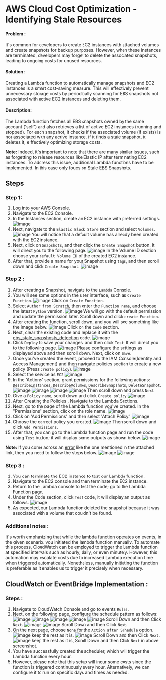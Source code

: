 # AWS Cloud Cost Optimization - Identifying Stale Resources

#### Problem :
It's common for developers to create EC2 instances with attached volumes and create snapshots for backup purposes. 
However, when these instances are terminated, developers may forget to delete the associated snapshots, leading to ongoing costs for unused resources. 

#### Solution :
Creating a Lambda function to automatically manage snapshots and EC2 instances is a smart cost-saving measure. 
This will effectively prevent unnecessary storage costs by periodically scanning for EBS snapshots not associated with active EC2 instances and deleting them.

#### Description:
The Lambda function fetches all EBS snapshots owned by the same account ('self') and also retrieves a list of active EC2 instances (running and stopped). 
For each snapshot, it checks if the associated volume (if exists) is not associated with any active instance. If it finds a stale snapshot, it deletes it, e
ffectively optimizing storage costs.

**Note:** Indeed, it's important to note that there are many similar issues, such as forgetting to release resources like Elastic IP after terminating EC2 instances. 
To address this issue, additional Lambda functions have to be implemented. In this case only foucs on Stale EBS Snapshots.

## Steps

### Step 1:
1. Log into your AWS Console.
2. Navigate to the EC2 Console.
3. In the Instances section, create an EC2 instance with preferred settings.
  ![image](https://github.com/rv0fficial/AWS-Mastery-Projects/assets/147927710/92bb3114-1c97-4c54-9380-8115f0ce7a3f)
4. Next, navigate to the `Elastic Block Store` section and select `Volumes`. 
  ![image](https://github.com/rv0fficial/AWS-Mastery-Projects/assets/147927710/e7226679-a74b-48d9-bb2e-c6fc32cf2d8f)
  You will notice that a default volume has already been created with the EC2 instance.
5. Next, click on `Snapshots`, and then click the `Create Snapshot` button. It will direct you to the following page.
  ![image](https://github.com/rv0fficial/AWS-Mastery-Projects/assets/147927710/f6d425bc-77b4-45c5-a608-86762c5b3beb)
  In the Volume ID section choose your `default Volume ID` of the created EC2 instance.
6. After that, provide a name for your Snapshot using `tags`, and then scroll down and click `Create Snapshot`.
  ![image](https://github.com/rv0fficial/AWS-Mastery-Projects/assets/147927710/b48b2374-b716-4a7c-9ee1-28dc2b3c26b1)

### Step 2 :
1. After creating a Snapshot, navigate to the `Lambda` Console.
2. You will see some options in the user interface, such as `Create Function`.
  ![image](https://github.com/rv0fficial/AWS-Mastery-Projects/assets/147927710/c0ab7014-2b48-4605-a804-078477d8b6e4)
  Click on `Create Function`.
3. Select `Author from Scratch`, then enter the `Function name`, and choose the latest `Python` version.
  ![image](https://github.com/rv0fficial/AWS-Mastery-Projects/assets/147927710/5828f751-4457-4179-bb2a-30cffc59d063)
  We will go with the default permission and update the permission later. Scroll down and click `create Function`.
4. After creating the function, scroll down, and you will see something like the image below.
  ![image](https://github.com/rv0fficial/AWS-Mastery-Projects/assets/147927710/5075afc3-04bf-4107-8fd8-c1b8746de4c6)
   Click on the `Code` section.
5. Next, clear the existing code and replace it with the [ebs_stale_snapshosts_detection](https://github.com/rv0fficial/AWS-Mastery-Projects/blob/main/AWS-Cost-Optimization/ebs_stale_snapshosts_detection.py) code.
  ![image](https://github.com/rv0fficial/AWS-Mastery-Projects/assets/147927710/a1b680e5-2997-43a7-b88b-50b0d93fd219)
6. Click `Deploy` to save your changes, and then click `Test`. It will direct you to the following page.
  ![image](https://github.com/rv0fficial/AWS-Mastery-Projects/assets/147927710/ca233ef0-112f-4dfb-a1cd-896ddee7bf54)
  Please configure the settings as displayed above and then scroll down. Next, click on `Save`.
7. Once you've created the event, proceed to the IAM Console(Identity and Access Management) and then navigate policies section to create a new policy (Press `Create policy`).
  ![image](https://github.com/rv0fficial/AWS-Mastery-Projects/assets/147927710/872d88ee-76f3-4081-b98d-5da4be4601db)
8. Select the service as `EC2`
  ![image](https://github.com/rv0fficial/AWS-Mastery-Projects/assets/147927710/13bdd5ed-6fc9-4763-86f8-1b3b78622a5d)
9. In the 'Actions' section, grant permissions for the following actions: `DescribeInstances`, `DescribeVolumes`, `DescribeSnapshots`, `DeleteSnapshot`.
  ![image](https://github.com/rv0fficial/AWS-Mastery-Projects/assets/147927710/67f26895-120f-4454-bfe9-48021aa82d20)
  ![image](https://github.com/rv0fficial/AWS-Mastery-Projects/assets/147927710/07d35eac-d21b-4a13-a1f0-d9607441b536)
  ![image](https://github.com/rv0fficial/AWS-Mastery-Projects/assets/147927710/a4fa49d2-523e-43f8-bd1a-ba9017bfe51a)
  ![image](https://github.com/rv0fficial/AWS-Mastery-Projects/assets/147927710/de0a71d7-b932-4154-9c30-2622c63e557f)
  Then scroll down and press `Next`
10. Give a `Policy name`, scroll down and click `Create policy`
  ![image](https://github.com/rv0fficial/AWS-Mastery-Projects/assets/147927710/a0343682-d014-4dae-8698-ce4ef9bae838)
11. After Creating the Policies , Navigate to the Lambda Sections.
12. Next, go to the page of the Lambda function you've created. In the "Permissions" section, click on the role name.
  ![image](https://github.com/rv0fficial/AWS-Mastery-Projects/assets/147927710/d2c7c26e-bdb2-40fc-9018-87a809485d87)
13. Click on 'Add Permissions' and then select 'Attach Policy.'
  ![image](https://github.com/rv0fficial/AWS-Mastery-Projects/assets/147927710/e401000a-7e00-4ee4-9cc7-ef5357783b38)
14. Choose the correct policy you created.
  ![image](https://github.com/rv0fficial/AWS-Mastery-Projects/assets/147927710/943e7d67-a1e4-43b8-baf0-d58cfbb28c62)
  Then scroll down and click `Add Permissions`.
15. After that, you can go to the Lambda function page and run the code using `Test` button; it will display some outputs as shown below.
![image](https://github.com/rv0fficial/AWS-Mastery-Projects/assets/147927710/6dccee49-57c8-4dc5-8f16-f46c960ccb1a)

**Note:** If you come across an [error](https://stackoverflow.com/questions/62948910/aws-lambda-errormessage-task-timed-out-after-3-00-seconds) like the one mentioned in the attached link, then you need to follow the steps below.
![image](https://github.com/rv0fficial/AWS-Mastery-Projects/assets/147927710/09ebbb49-3db9-46a6-b77b-ffc042bc987e)
![image](https://github.com/rv0fficial/AWS-Mastery-Projects/assets/147927710/3e95e695-af55-4101-a597-893f45b1b9aa)

### Step 3 :
1. You can terminate the EC2 instance to test our Lambda function.
2. Navigate to the EC2 console and then terminate the EC2 instance.
3. Return to the Lambda console to test the code; go to the Lambda Function page.
4. Under the Code section, click `Test` code, it will display an output as follows.
  ![image](https://github.com/rv0fficial/AWS-Mastery-Projects/assets/147927710/c58df32f-ab0c-4379-bde8-a7073ac96029)
5. As expected, our Lambda function deleted the snapshot because it was associated with a volume that couldn't be found.

### Additional notes :
It's worth emphasizing that while the lambda function operates on events, in the given scenario, you initiated the lambda function manually. To automate this process, CloudWatch can be employed to trigger the Lambda function at specified intervals such as hourly, daily, or even minutely. However, this automation may escalate costs due to increased Lambda execution time when triggered automatically. Nonetheless, manually initiating the function is preferable as it enables us to trigger it precisely when necessary.

## CloudWatch or EventBridge Implementation :
### Steps :
1. Navigate to CloudWatch Console and go to events `Rules`.
2. Next, on the following page, configure the schedule pattern as follows:
  ![image](https://github.com/rv0fficial/AWS-Mastery-Projects/assets/147927710/2a7787c8-aeff-4dda-99c0-19b5f66744c3)
  ![image](https://github.com/rv0fficial/AWS-Mastery-Projects/assets/147927710/6dab37c4-0c8b-4972-9725-25830b78828a)
  ![image](https://github.com/rv0fficial/AWS-Mastery-Projects/assets/147927710/04b76e9b-af26-4c05-85f1-9f729490c78c)
  ![image](https://github.com/rv0fficial/AWS-Mastery-Projects/assets/147927710/f92afc54-fe14-4182-b7ad-1775d3c5f555)
  ![image](https://github.com/rv0fficial/AWS-Mastery-Projects/assets/147927710/11a8c61e-26ab-4e01-8172-e607962b1800)
  Scroll Down and then Click `Next`.
  ![image](https://github.com/rv0fficial/AWS-Mastery-Projects/assets/147927710/e4a35b9d-b6d9-4392-bd79-a6fbe2da424f)
  ![image](https://github.com/rv0fficial/AWS-Mastery-Projects/assets/147927710/9e4055cb-9722-4be7-a625-2111e878428b)
  Scroll Down and then Click `Next`.
3. On the next page, choose `None` for the `Action after Schedule` option.
  ![image](https://github.com/rv0fficial/AWS-Mastery-Projects/assets/147927710/19ad6faf-4429-4763-8a00-c51ed0abe091)
  keep the rest as it is.
  ![image](https://github.com/rv0fficial/AWS-Mastery-Projects/assets/147927710/1fc74aef-d9e9-4716-8cdb-e4af4ddb2096)
  Scroll Down and then Click `Next`.
  ![image](https://github.com/rv0fficial/AWS-Mastery-Projects/assets/147927710/14bc4a0b-af5e-433a-986a-7cf11c632fc4)
  keep the rest as it is, Scroll Down and then Click `Next` in above screenshot.
4. You have successfully created the scheduler, which will trigger the Lambda function every hour.
5. However, please note that this setup will incur some costs since the function is triggered continuously every hour. Alternatively, we can configure it to run on specific days and times as needed.

